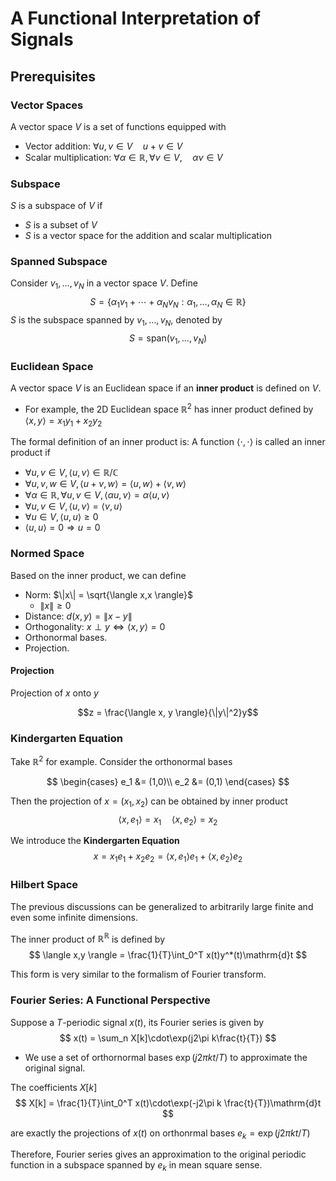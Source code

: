 # A Functional Interpretation of Signals

## Prerequisites

### Vector Spaces

A vector space $V$ is a set of functions equipped with

- Vector addition: $\forall u,v \in V \quad u + v \in V$
- Scalar multiplication: $\forall \alpha \in \mathbb{R}, \forall v \in V, \quad \alpha v \in V$

### Subspace

$S$ is a subspace of $V$ if

- $S$ is a subset of $V$
- $S$ is a vector space for the addition and scalar multiplication

### Spanned Subspace

Consider $v_1,\dots,v_N$ in a vector space $V$. Define
$$ S = \{ \alpha_1v_1 + \cdots + \alpha_Nv_N: \alpha_1,\dots,\alpha_N \in \mathbb{R} \} $$
$S$ is the subspace spanned by $v_1,\dots,v_N$, denoted by
$$ S = \mathrm{span}(v_1,\dots,v_N) $$

### Euclidean Space

A vector space $V$ is an Euclidean space if an **inner product** is defined on $V$.

- For example, the 2D Euclidean space $\mathbb{R}^2$ has inner product defined by $\langle x,y \rangle = x_1y_1 + x_2y_2$

The formal definition of an inner product is: A function $\langle \cdot, \cdot \rangle$ is called an inner product if

- $\forall u,v \in V, \langle u,v \rangle \in \mathbb{R} / \mathbb{C}$
- $\forall u,v,w\in V, \langle u+v,w \rangle = \langle u,w \rangle + \langle v,w \rangle$
- $\forall \alpha \in \mathbb{R}, \forall u,v \in V, \langle \alpha u, v \rangle = \alpha \langle u, v \rangle$
- $\forall u,v \in V, \langle u,v \rangle = \langle v,u \rangle$
- $\forall u \in V, \langle u,u \rangle \ge 0$
- $\langle u, u \rangle = 0 \Longrightarrow u = 0$

### Normed Space

Based on the inner product, we can define

- Norm: $\|x\| = \sqrt{\langle x,x \rangle}$
  - $\|x\| \ge 0$
- Distance: $d(x,y) = \|x-y\|$
- Orthogonality: $x \perp y \Leftrightarrow \langle x,y \rangle = 0$
- Orthonormal bases.
- Projection.

#### Projection

Projection of $x$ onto $y$

$$z = \frac{\langle x, y \rangle}{\|y\|^2}y$$

### Kindergarten Equation

Take $\mathbb{R}^2$ for example. Consider the orthonormal bases

$$
\begin{cases}
    e_1 &= (1,0)\\
    e_2 &= (0,1)
\end{cases}
$$

Then the projection of $x=(x_1,x_2)$ can be obtained by inner product
$$\langle x, e_1 \rangle = x_1 \quad \langle x, e_2 \rangle = x_2$$

We introduce the **Kindergarten Equation**
$$ x = x_1e_1 + x_2e_2 = \langle x,e_1 \rangle e_1 + \langle x,e_2 \rangle e_2 $$

### Hilbert Space

The previous discussions can be generalized to arbitrarily large finite and even some infinite dimensions.

The inner product of $\mathbb{R}^{\mathbb{R}}$ is defined by
$$ \langle x,y \rangle = \frac{1}{T}\int_0^T x(t)y^*(t)\mathrm{d}t $$

This form is very similar to the formalism of Fourier transform.

### Fourier Series: A Functional Perspective

Suppose a $T$-periodic signal $x(t)$, its Fourier series is given by
$$ x(t) = \sum_n X[k]\cdot\exp(j2\pi k\frac{t}{T}) $$

- We use a set of orthornormal bases $\exp(j2\pi kt /T)$ to approximate the original signal.

The coefficients $X[k]$
$$ X[k] = \frac{1}{T}\int_0^T x(t)\cdot\exp(-j2\pi k \frac{t}{T})\mathrm{d}t $$

are exactly the projections of $x(t)$ on orthonrmal bases $e_k = \exp(j2\pi kt/T)$

Therefore, Fourier series gives an approximation to the original periodic function in a subspace spanned by $e_k$ in mean square sense.

